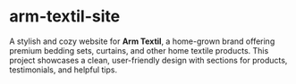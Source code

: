 # arm-textil-site
A stylish and cozy website for **Arm Textil**, a home-grown brand offering premium bedding sets, curtains, and other home textile products. This project showcases a clean, user-friendly design with sections for products, testimonials, and helpful tips.
